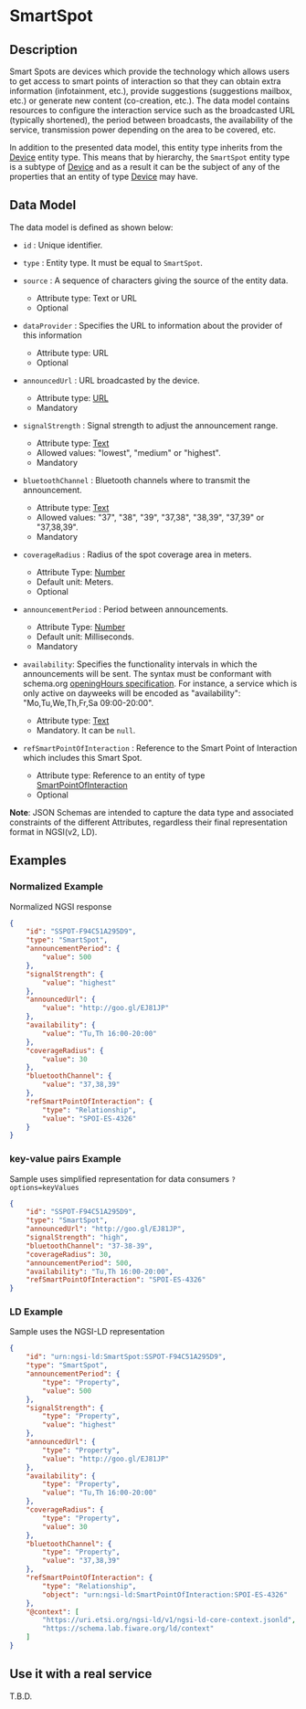 # SmartSpot

## Description

Smart Spots are devices which provide the technology which allows users to get
access to smart points of interaction so that they can obtain extra information
(infotainment, etc.), provide suggestions (suggestions mailbox, etc.) or
generate new content (co-creation, etc.). The data model contains resources to
configure the interaction service such as the broadcasted URL (typically
shortened), the period between broadcasts, the availability of the service,
transmission power depending on the area to be covered, etc.

In addition to the presented data model, this entity type inherits from the
[Device](../../../Device/Device/doc/spec.md) entity type. This means that by
hierarchy, the `SmartSpot` entity type is a subtype of
[Device](../../../Device/Device/doc/spec.md) and as a result it can be the
subject of any of the properties that an entity of type
[Device](../../../Device/Device/doc/spec.md) may have.

## Data Model

The data model is defined as shown below:

-   `id` : Unique identifier.

-   `type` : Entity type. It must be equal to `SmartSpot`.

-   `source` : A sequence of characters giving the source of the entity data.

    -   Attribute type: Text or URL
    -   Optional

-   `dataProvider` : Specifies the URL to information about the provider of this
    information

    -   Attribute type: URL
    -   Optional

-   `announcedUrl` : URL broadcasted by the device.

    -   Attribute type: [URL](https://schema.org/URL)
    -   Mandatory

-   `signalStrength` : Signal strength to adjust the announcement range.

    -   Attribute type: [Text](https://schema.org/Text)
    -   Allowed values: "lowest", "medium" or "highest".
    -   Mandatory

-   `bluetoothChannel` : Bluetooth channels where to transmit the announcement.

    -   Attribute type: [Text](https://schema.org/Text)
    -   Allowed values: "37", "38", "39", "37,38", "38,39", "37,39" or
        "37,38,39".
    -   Mandatory

-   `coverageRadius` : Radius of the spot coverage area in meters.

    -   Attribute Type: [Number](https://schema.org/Number)
    -   Default unit: Meters.
    -   Optional

-   `announcementPeriod` : Period between announcements.

    -   Attribute Type: [Number](https://schema.org/Number)
    -   Default unit: Milliseconds.
    -   Mandatory

-   `availability`: Specifies the functionality intervals in which the
    announcements will be sent. The syntax must be conformant with schema.org
    [openingHours specification](https://schema.org/openingHours). For instance,
    a service which is only active on dayweeks will be encoded as
    "availability": "Mo,Tu,We,Th,Fr,Sa 09:00-20:00".

    -   Attribute type: [Text](https://schema.org/Text)
    -   Mandatory. It can be `null`.

-   `refSmartPointOfInteraction` : Reference to the Smart Point of Interaction
    which includes this Smart Spot.
    -   Attribute type: Reference to an entity of type
        [SmartPointOfInteraction](../../SmartPointOfInteraction/doc/spec.md)
    -   Optional

**Note**: JSON Schemas are intended to capture the data type and associated
constraints of the different Attributes, regardless their final representation
format in NGSI(v2, LD).

## Examples

### Normalized Example

Normalized NGSI response

```json
{
    "id": "SSPOT-F94C51A295D9",
    "type": "SmartSpot",
    "announcementPeriod": {
        "value": 500
    },
    "signalStrength": {
        "value": "highest"
    },
    "announcedUrl": {
        "value": "http://goo.gl/EJ81JP"
    },
    "availability": {
        "value": "Tu,Th 16:00-20:00"
    },
    "coverageRadius": {
        "value": 30
    },
    "bluetoothChannel": {
        "value": "37,38,39"
    },
    "refSmartPointOfInteraction": {
        "type": "Relationship",
        "value": "SPOI-ES-4326"
    }
}
```

### key-value pairs Example

Sample uses simplified representation for data consumers `?options=keyValues`

```json
{
    "id": "SSPOT-F94C51A295D9",
    "type": "SmartSpot",
    "announcedUrl": "http://goo.gl/EJ81JP",
    "signalStrength": "high",
    "bluetoothChannel": "37-38-39",
    "coverageRadius": 30,
    "announcementPeriod": 500,
    "availability": "Tu,Th 16:00-20:00",
    "refSmartPointOfInteraction": "SPOI-ES-4326"
}
```

### LD Example

Sample uses the NGSI-LD representation

```json
{
    "id": "urn:ngsi-ld:SmartSpot:SSPOT-F94C51A295D9",
    "type": "SmartSpot",
    "announcementPeriod": {
        "type": "Property",
        "value": 500
    },
    "signalStrength": {
        "type": "Property",
        "value": "highest"
    },
    "announcedUrl": {
        "type": "Property",
        "value": "http://goo.gl/EJ81JP"
    },
    "availability": {
        "type": "Property",
        "value": "Tu,Th 16:00-20:00"
    },
    "coverageRadius": {
        "type": "Property",
        "value": 30
    },
    "bluetoothChannel": {
        "type": "Property",
        "value": "37,38,39"
    },
    "refSmartPointOfInteraction": {
        "type": "Relationship",
        "object": "urn:ngsi-ld:SmartPointOfInteraction:SPOI-ES-4326"
    },
    "@context": [
        "https://uri.etsi.org/ngsi-ld/v1/ngsi-ld-core-context.jsonld",
        "https://schema.lab.fiware.org/ld/context"
    ]
}
```

## Use it with a real service

T.B.D.
